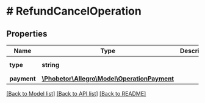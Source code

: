 # # RefundCancelOperation

## Properties

Name | Type | Description | Notes
------------ | ------------- | ------------- | -------------
**type** | **string** |  | [default to 'REFUND_CANCEL']
**payment** | [**\Phobetor\Allegro\Model\OperationPayment**](OperationPayment.md) |  |

[[Back to Model list]](../../README.md#models) [[Back to API list]](../../README.md#endpoints) [[Back to README]](../../README.md)
